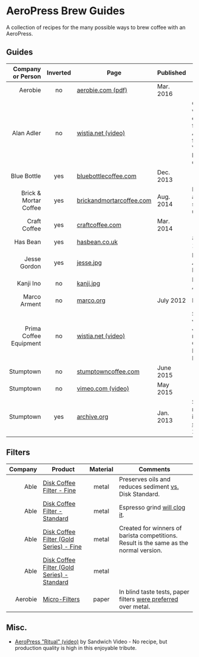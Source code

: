 # AeroPress Brew Guides

A collection of recipes for the many possible ways to brew coffee with an AeroPress.

## Guides

Company or Person       | Inverted | Page                            | Published  | Comments
----------------------: | :------: | ------------------------------- | ---------- | --------
Aerobie                 | no       | [aerobie.com (pdf)][5]          | Mar. 2016  |
Alan Adler              | no       | [wistia.net (video)][13]        |            | Official guide with additional commentary from AeroPress founder.  Video created by Prima Coffee.
Blue Bottle             | yes      | [bluebottlecoffee.com][6]       | Dec. 2013  |
Brick & Mortar Coffee   | yes      | [brickandmortarcoffee.com][12]  | Aug. 2014  | Pressing out air before steeping is unique.
Craft Coffee            | yes      | [craftcoffee.com][7]            | Mar. 2014  |
Has Bean                | yes      | [hasbean.co.uk][15]             |            | 80–85 °C = 176–185 °F.
Jesse Gordon            | yes      | [jesse.jpg][16]                 |            | Included with Able Disk Fine.
Kanji Ino               | no       | [kanji.jpg][17]                 |            | Included with Able Disk.
Marco Arment            | no       | [marco.org][18]                 | July 2012  | Iced coffee.
Prima Coffee Equipment  | no       | [wistia.net (video)][14]        |            | Simplified version of Jesse Myers' recipe (Quills Coffee) in the Big Eastern Brewers Cup.
Stumptown               | no       | [stumptowncoffee.com][8]        | June 2015  |
Stumptown               | no       | [vimeo.com (video)][11]         | May 2015   |
Stumptown               | yes      | [archive.org][9]                | Jan. 2013  | Stumptown recommended inverted [until switching][10] in 2015.

## Filters

Company | Product                                          | Material | Comments
------: | ------------------------------------------------ | :------: | --------
Able    | [Disk Coffee Filter - Fine][1]                   | metal    | Preserves oils and reduces sediment [vs.](http://ablebrewing.com/blogs/news/6087708-disk-fine-reviews) Disk Standard.
Able    | [Disk Coffee Filter - Standard][1]               | metal    | Espresso grind [will clog it](https://marco.org/2012/01/11/aeropress-stainless-steel-filter).
Able    | [Disk Coffee Filter (Gold Series) - Fine][2]     | metal    | Created for winners of barista competitions.  Result is the same as the normal version.
Able    | [Disk Coffee Filter (Gold Series) - Standard][2] | metal    |
Aerobie | [Micro-Filters][3]                               | paper    | In blind taste tests, paper filters [were preferred][4] over metal.

## Misc.

- [AeroPress "Ritual" (video)](https://vimeo.com/40980282) by Sandwich Video - No recipe, but production quality is high in this enjoyable tribute.

[1]: http://ablebrewing.com/products/disk-coffee-filter "Disk Coffee Filter Designed for AeroPress®"
[2]: http://ablebrewing.com/products/gold-disk-coffee-filter-for-aeropress "Gold Disk Coffee Filter Designed for AeroPress®"
[3]: http://www.aerobie.com/product/aeropress/ "The Aerobie® AeroPress® Coffee Maker"
[4]: http://www.aerobie.com/aeropress/faqs/#filter-questions "FAQs for the AeroPress® Coffee Maker - Aerobie, Inc."
[5]: http://www.aerobie.com/wp-content/uploads/2016/03/AeroPress-Instr-English-Rev.-D2.pdf "Getting Started with your AeroPress® Coffee Maker"
[6]: https://bluebottlecoffee.com/preparation-guides/aeropress "AeroPress Brewing Guide - How to Make AeroPress Coffee"
[7]: https://www.craftcoffee.com/how-to-make-coffee/aeropress-brew-guide "Aeropress Brew Guide | Craft Coffee"
[8]: https://www.stumptowncoffee.com/brew-guides/aeropress/ "Brew with AeroPress | Stumptown Coffee Roasters"
[9]: https://web.archive.org/web/20150412190314/http://stumptowncoffee.com/brew-guides/aeropress/ "Aeropress - Stumptown Coffee Roasters"
[10]: https://www.reddit.com/r/Coffee/comments/3i9kev/stumptown_inverted_method/ "Stumptown inverted method. : Coffee"
[11]: https://vimeo.com/126614296 "How to Brew Coffee in an AeroPress on Vimeo"
[12]: http://www.brickandmortarcoffee.com/brewing-guide/aeropress/
[13]: http://fast.wistia.net/embed/iframe/3ebe8ppoq9
[14]: http://fast.wistia.net/embed/iframe/8jvhusg329
[15]: http://www.hasbean.co.uk/blogs/brew-guides/5952485-aeropress-brew-guide
[16]: /images/able-brewing/jesse.jpg
[17]: /images/able-brewing/kanji.jpg
[18]: https://marco.org/2012/07/30/iced-coffee-with-aeropress
